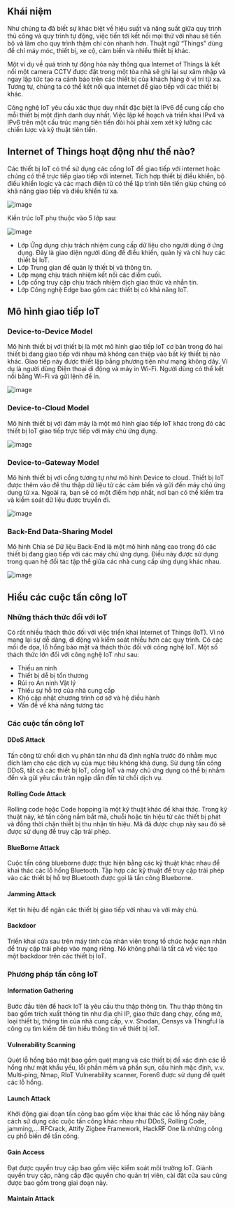 ## Khái niệm
Như chúng ta đã biết sự khác biệt về hiệu suất và năng suất giữa quy trình thủ công và quy trình tự động, việc tiến tới kết nối mọi thứ với nhau sẽ tiến bộ và làm cho quy trình thậm chí còn nhanh hơn. Thuật ngữ “Things” dùng để chỉ máy móc, thiết bị, xe cộ, cảm biến và nhiều thiết bị khác.

Một ví dụ về quá trình tự động hóa này thông qua Internet of Things là kết nối một camera CCTV được đặt trong một tòa nhà sẽ ghi lại sự xâm nhập và ngay lập tức tạo ra cảnh báo trên các thiết bị của khách hàng ở vị trí từ xa. Tương tự, chúng ta có thể kết nối qua internet để giao tiếp với các thiết bị khác.

Công nghệ IoT yêu cầu xác thực duy nhất đặc biệt là IPv6 để cung cấp cho mỗi thiết bị một định danh duy nhất. Việc lập kế hoạch và triển khai IPv4 và IPv6 trên một cấu trúc mạng tiên tiến đòi hỏi phải xem xét kỹ lưỡng các chiến lược và kỹ thuật tiên tiến.

## Internet of Things hoạt động như thế nào?
Các thiết bị IoT có thể sử dụng các cổng IoT để giao tiếp với internet hoặc chúng có thể trực tiếp giao tiếp với internet. Tích hợp thiết bị điều khiển, bộ điều khiển logic và các mạch điện tử có thể lập trình tiên tiến giúp chúng có khả năng giao tiếp và điều khiển từ xa.

![image](https://github.com/user-attachments/assets/8cca5a32-8e3b-486b-b958-8182bc1b49f5)

Kiến trúc IoT phụ thuộc vào 5 lớp sau:

![image](https://github.com/user-attachments/assets/8409518d-0083-4f23-8c32-9ee9c9b4efb4)

* Lớp Ứng dụng chịu trách nhiệm cung cấp dữ liệu cho người dùng ở ứng dụng. Đây là giao diện người dùng để điều khiển, quản lý và chỉ huy các thiết bị IoT.
* Lớp Trung gian để quản lý thiết bị và thông tin.
* Lớp mạng chịu trách nhiệm kết nối các điểm cuối.
* Lớp cổng truy cập chịu trách nhiệm dịch giao thức và nhắn tin.
* Lớp Công nghệ Edge bao gồm các thiết bị có khả năng IoT.

## Mô hình giao tiếp IoT
### Device-to-Device Model
Mô hình thiết bị với thiết bị là một mô hình giao tiếp IoT cơ bản trong đó hai thiết bị đang giao tiếp với nhau mà không can thiệp vào bất kỳ thiết bị nào khác. Giao tiếp này được thiết lập bằng phương tiện như mạng không dây. Ví dụ là người dùng Điện thoại di động và máy in Wi-Fi. Người dùng có thể kết nối bằng Wi-Fi và gửi lệnh để in.

![image](https://github.com/user-attachments/assets/e6f3c5cd-06f4-40aa-a141-da96693e093e)
### Device-to-Cloud Model
Mô hình thiết bị với đám mây là một mô hình giao tiếp IoT khác trong đó các thiết bị IoT giao tiếp trực tiếp với máy chủ ứng dụng.

![image](https://github.com/user-attachments/assets/10f92ded-1ab3-41d3-9e15-0ce3fbc60f6a)
### Device-to-Gateway Model
Mô hình thiết bị với cổng tương tự như mô hình Device to cloud. Thiết bị IoT được thêm vào để thu thập dữ liệu từ các cảm biến và gửi đến máy chủ ứng dụng từ xa. Ngoài ra, bạn sẽ có một điểm hợp nhất, nơi bạn có thể kiểm tra và kiểm soát dữ liệu được truyền đi.

![image](https://github.com/user-attachments/assets/0ab28fcd-6e1c-4d84-b949-a8a1d46a582e)
### Back-End Data-Sharing Model
Mô hình Chia sẻ Dữ liệu Back-End là một mô hình nâng cao trong đó các thiết bị đang giao tiếp với các máy chủ ứng dụng. Điều này được sử dụng trong quan hệ đối tác tập thể giữa các nhà cung cấp ứng dụng khác nhau.

![image](https://github.com/user-attachments/assets/bfe1b2ea-4b80-4099-bf5c-de035033e8b9)
## Hiểu các cuộc tấn công IoT
### Những thách thức đối với IoT
Có rất nhiều thách thức đối với việc triển khai Internet of Things (IoT). Vì nó mang lại sự dễ dàng, di động và kiểm soát nhiều hơn các quy trình. Có các mối đe dọa, lỗ hổng bảo mật và thách thức đối với công nghệ IoT. Một số thách thức lớn đối với công nghệ IoT như sau:

* Thiếu an ninh
* Thiết bị dễ bị tổn thương
* Rủi ro An ninh Vật lý
* Thiếu sự hỗ trợ của nhà cung cấp
* Khó cập nhật chương trình cơ sở và hệ điều hành
* Vấn đề về khả năng tương tác
### Các cuộc tấn công IoT
#### DDoS Attack
Tấn công từ chối dịch vụ phân tán như đã định nghĩa trước đó nhằm mục đích làm cho các dịch vụ của mục tiêu không khả dụng. Sử dụng tấn công DDoS, tất cả các thiết bị IoT, cổng IoT và máy chủ ứng dụng có thể bị nhắm đến và gửi yêu cầu tràn ngập dẫn đến từ chối dịch vụ.
#### Rolling Code Attack
Rolling code hoặc Code hopping là một kỹ thuật khác để khai thác. Trong kỹ thuật này, kẻ tấn công nắm bắt mã, chuỗi hoặc tín hiệu từ các thiết bị phát và đồng thời chặn thiết bị thu nhận tín hiệu. Mã đã được chụp này sau đó sẽ được sử dụng để truy cập trái phép.
#### BlueBorne Attack
Cuộc tấn công blueborne được thực hiện bằng các kỹ thuật khác nhau để khai thác các lỗ hổng Bluetooth. Tập hợp các kỹ thuật để truy cập trái phép vào các thiết bị hỗ trợ Bluetooth được gọi là tấn công Blueborne.
#### Jamming Attack
Kẹt tín hiệu để ngăn các thiết bị giao tiếp với nhau và với máy chủ.
#### Backdoor
Triển khai cửa sau trên máy tính của nhân viên trong tổ chức hoặc nạn nhân để truy cập trái phép vào mạng riêng. Nó không phải là tất cả về việc tạo một backdoor trên các thiết bị IoT.
### Phương pháp tấn công IoT
#### Information Gathering
Bước đầu tiên để hack IoT là yêu cầu thu thập thông tin. Thu thập thông tin bao gồm trích xuất thông tin như địa chỉ IP, giao thức đang chạy, cổng mở, loại thiết bị, thông tin của nhà cung cấp, v.v. Shodan, Censys và Thingful là công cụ tìm kiếm để tìm hiểu thông tin về thiết bị IoT.
#### Vulnerability Scanning
Quét lỗ hổng bảo mật bao gồm quét mạng và các thiết bị để xác định các lỗ hổng như mật khẩu yếu, lỗi phần mềm và phần sụn, cấu hình mặc định, v.v. Multi-ping, Nmap, RIoT Vulnerability scanner, Foren6 được sử dụng để quét các lỗ hổng.
#### Launch Attack
Khởi động giai đoạn tấn công bao gồm việc khai thác các lỗ hổng này bằng cách sử dụng các cuộc tấn công khác nhau như DDoS, Rolling Code, jamming,… RFCrack, Attify Zigbee Framework, HackRF One là những công cụ phổ biến để tấn công.
#### Gain Access
Đạt được quyền truy cập bao gồm việc kiểm soát môi trường IoT. Giành quyền truy cập, nâng cấp đặc quyền cho quản trị viên, cài đặt cửa sau cũng được bao gồm trong giai đoạn này.
#### Maintain Attack










